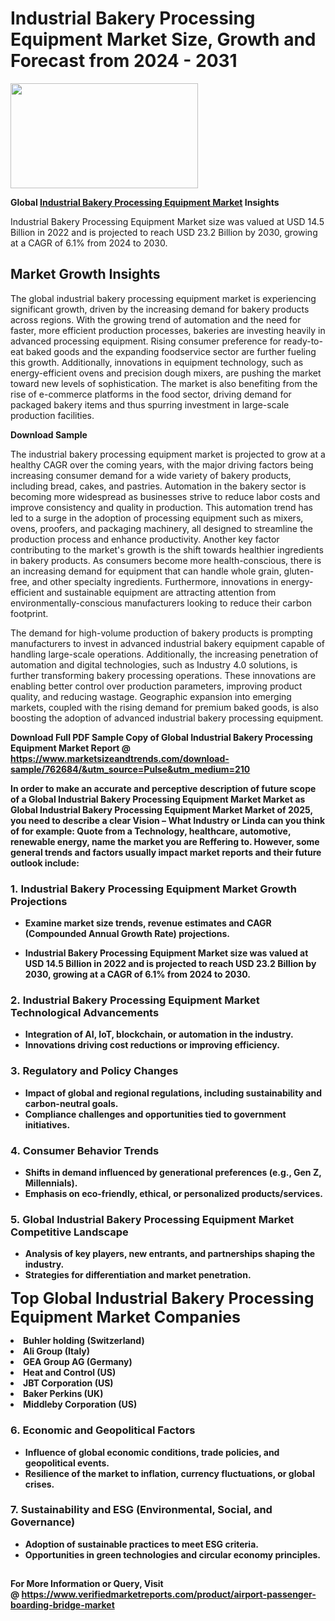 <H1>Industrial Bakery Processing Equipment Market Size, Growth and Forecast from 2024 - 2031</H1><img class="aligncenter size-medium wp-image-584254" src="https://thirdeyenews.in/wp-content/uploads/2024/09/Global-Market-Research-300x168.jpeg" alt="" width="300" height="168" /><p><strong>Global&nbsp;<a href="https://www.marketsizeandtrends.com/download-sample/762684/&amp;utm_source=Pulse&amp;utm_medium=210">Industrial Bakery Processing Equipment Market</a> Insights</strong></p><p>Industrial Bakery Processing Equipment Market size was valued at USD 14.5 Billion in 2022 and is projected to reach USD 23.2 Billion by 2030, growing at a CAGR of 6.1% from 2024 to 2030.</p><p><h2>Market Growth Insights</h2> <p>The global industrial bakery processing equipment market is experiencing significant growth, driven by the increasing demand for bakery products across regions. With the growing trend of automation and the need for faster, more efficient production processes, bakeries are investing heavily in advanced processing equipment. Rising consumer preference for ready-to-eat baked goods and the expanding foodservice sector are further fueling this growth. Additionally, innovations in equipment technology, such as energy-efficient ovens and precision dough mixers, are pushing the market toward new levels of sophistication. The market is also benefiting from the rise of e-commerce platforms in the food sector, driving demand for packaged bakery items and thus spurring investment in large-scale production facilities.</p> <p><strong>Download Sample</strong></p> <p>The industrial bakery processing equipment market is projected to grow at a healthy CAGR over the coming years, with the major driving factors being increasing consumer demand for a wide variety of bakery products, including bread, cakes, and pastries. Automation in the bakery sector is becoming more widespread as businesses strive to reduce labor costs and improve consistency and quality in production. This automation trend has led to a surge in the adoption of processing equipment such as mixers, ovens, proofers, and packaging machinery, all designed to streamline the production process and enhance productivity. Another key factor contributing to the market's growth is the shift towards healthier ingredients in bakery products. As consumers become more health-conscious, there is an increasing demand for equipment that can handle whole grain, gluten-free, and other specialty ingredients. Furthermore, innovations in energy-efficient and sustainable equipment are attracting attention from environmentally-conscious manufacturers looking to reduce their carbon footprint.</p> <p>The demand for high-volume production of bakery products is prompting manufacturers to invest in advanced industrial bakery equipment capable of handling large-scale operations. Additionally, the increasing penetration of automation and digital technologies, such as Industry 4.0 solutions, is further transforming bakery processing operations. These innovations are enabling better control over production parameters, improving product quality, and reducing wastage. Geographic expansion into emerging markets, coupled with the rising demand for premium baked goods, is also boosting the adoption of advanced industrial bakery processing equipment.</p> <p><strong></p><p><span class=""><strong>Download Full PDF Sample Copy of Global Industrial Bakery Processing Equipment Market Report</strong> @ <a href="https://www.marketsizeandtrends.com/download-sample/762684/&amp;utm_source=Pulse&amp;utm_medium=210" target="_blank">https://www.marketsizeandtrends.com/download-sample/762684/&amp;utm_source=Pulse&amp;utm_medium=210</a></span></p><p>In order to make an accurate and perceptive description of future scope of a Global&nbsp;Industrial Bakery Processing Equipment Market Market as Global&nbsp;Industrial Bakery Processing Equipment Market Market of 2025, you need to describe a clear Vision &ndash; What Industry or Linda can you think of for example: Quote from a Technology, healthcare, automotive, renewable energy, name the market you are Reffering to. However, some general trends and factors usually impact market reports and their future outlook include:</p><h3>1.&nbsp;<strong>Industrial Bakery Processing Equipment Market Growth Projections</strong></h3><ul><li>Examine market size trends, revenue estimates and CAGR (Compounded Annual Growth Rate) projections.</li><li><p>Industrial Bakery Processing Equipment Market size was valued at USD 14.5 Billion in 2022 and is projected to reach USD 23.2 Billion by 2030, growing at a CAGR of 6.1% from 2024 to 2030.</p></li></ul><h3>2.&nbsp;<strong>Industrial Bakery Processing Equipment Market Technological Advancements</strong></h3><ul><li>Integration of AI, IoT, blockchain, or automation in the industry.</li><li>Innovations driving cost reductions or improving efficiency.</li></ul><h3>3.&nbsp;<strong>Regulatory and Policy Changes</strong></h3><ul><li>Impact of global and regional regulations, including sustainability and carbon-neutral goals.</li><li>Compliance challenges and opportunities tied to government initiatives.</li></ul><h3>4.&nbsp;<strong>Consumer Behavior Trends</strong></h3><ul><li>Shifts in demand influenced by generational preferences (e.g., Gen Z, Millennials).</li><li>Emphasis on eco-friendly, ethical, or personalized products/services.</li></ul><h3>5.&nbsp;<strong>Global Industrial Bakery Processing Equipment Market Competitive Landscape</strong></h3><ul><li>Analysis of key players, new entrants, and partnerships shaping the industry.</li><li>Strategies for differentiation and market penetration.</li></ul><p data-pm-slice="1 1 []"><span style="color: inherit; font-family: inherit; font-size: 25px;">Top Global Industrial Bakery Processing Equipment Market Companies</span></p><div class="" data-test-id=""><p><li>Buhler holding (Switzerland)</li><li> Ali Group (Italy)</li><li> GEA Group AG (Germany)</li><li> Heat and Control (US)</li><li> JBT Corporation (US)</li><li> Baker Perkins (UK)</li><li> Middleby Corporation (US)</li></p></div><h3>6.&nbsp;<strong>Economic and Geopolitical Factors</strong></h3><ul><li>Influence of global economic conditions, trade policies, and geopolitical events.</li><li>Resilience of the market to inflation, currency fluctuations, or global crises.</li></ul><h3>7.&nbsp;<strong>Sustainability and ESG (Environmental, Social, and Governance)</strong></h3><ul><li>Adoption of sustainable practices to meet ESG criteria.</li><li>Opportunities in green technologies and circular economy principles.</li></ul><h2><strong style="font-size: 14px;">For More Information or Query, Visit @&nbsp;</strong><a style="background-color: #ffffff; font-size: 14px;" href="https://www.marketsizeandtrends.com/report/industrial-bakery-processing-equipment-market/" target="_blank">https://www.verifiedmarketreports.com/product/airport-passenger-boarding-bridge-market</a></h2>
